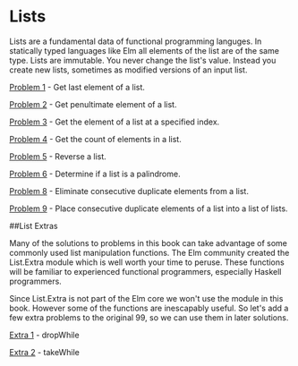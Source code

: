 # Lists

Lists are a fundamental data of functional programming languges. In statically typed languages like Elm all elements of the list are of the same type. Lists are immutable. You never change the list's value. Instead you create new lists, sometimes as modified versions of an input list.  

[Problem 1](p/p01.md) - Get last element of a list.

[Problem 2](p/p02.md) - Get penultimate element of a list.

[Problem 3](p/p03.md) - Get the element of a list at a specified index.

[Problem 4](p/p04.md) - Get the count of elements in a list.

[Problem 5](p/p05.md) - Reverse a list.

[Problem 6](p/p06.md) - Determine if a list is a palindrome.

[Problem 8](p/p08.md) - Eliminate consecutive duplicate elements from a list.

[Problem 9](p/p09.md) - Place consecutive duplicate elements of a list into a list of lists.

##List Extras

Many of the solutions to problems in this book can take advantage of some commonly used list manipulation functions. The Elm community created the List.Extra module which is well worth your time to peruse. These functions will be familiar to experienced functional programmers, especially Haskell programmers.

Since List.Extra is not part of the Elm core we won't use the module in this book. However some of the functions are inescapably useful. So let's add a few extra problems to the original 99, so we can use them in later solutions.

[Extra 1](p/e01.md) - dropWhile

[Extra 2](p/e02.md) - takeWhile

